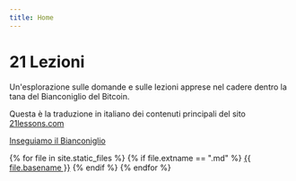 ```yaml
---
title: Home
---
```


# 21 Lezioni

Un'esplorazione sulle domande e sulle lezioni apprese nel cadere dentro la tana del Bianconiglio del Bitcoin.

Questa è la traduzione in italiano dei contenuti principali del sito 
[21lessons.com](https://21lessons.com)

[Inseguiamo il Bianconiglio](ch0-00-preface)

{% for file in site.static_files %}
{% if file.extname == ".md" %}
[{{ file.basename }}]({{site.baseurl}}/{{file.basename}})
{% endif %}
{% endfor %}

